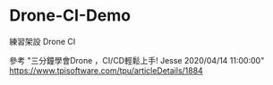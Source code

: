 # Drone-CI-Demo
練習架設 Drone CI

參考 "三分鐘學會Drone ，CI/CD輕鬆上手! Jesse 2020/04/14 11:00:00"
https://www.tpisoftware.com/tpu/articleDetails/1884
